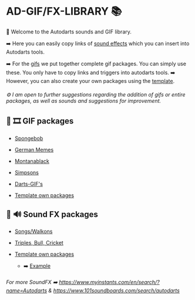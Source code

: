 # AD-GIF/FX-LIBRARY 📚
🤗 Welcome to the Autodarts sounds and GIF library. 

➡️ Here you can easily copy links of [sound effects](Sound-FX) which you can insert into Autodarts tools.

➡️ For the [gifs](gifs) we put together complete gif packages. You can simply use these. You only have to copy links and triggers into autodarts tools.
➡️ However, you can also create your own packages using the [template](gifs/template). 

###### ⚙️ I am open to further suggestions regarding the addition of gifs or entire packages, as well as sounds and suggestions for improvement.

## 📁 🎞️ GIF packages
- [Spongebob](gifs/spongebob/spongebob.md)

- [German Memes](gifs/german-memes/german-memes.md)

- [Montanablack](gifs/Montanablack/Montanablack.md)

- [Simpsons](gifs/simpsons/simpsons.md)

- [Darts-GIF's](gifs/darts-gifs/darts-gifs.md)

- [Template own packages](gifs/template)

## 📁 🔊 Sound FX packages
- [Songs/Walkons](Sound-FX/songs/songs.md)

- [Triples, Bull, Cricket](Sound-FX/Triple/Triple.md)

- [Template own packages](Sound-FX/template)
  - ➡️ [Example](Sound-FX/example/example.md)

###### For more SoundFX ➡️ https://www.myinstants.com/en/search/?name=Autodarts & https://www.101soundboards.com/search/autodarts
